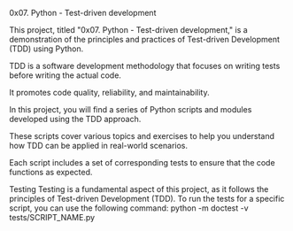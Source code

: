 0x07. Python - Test-driven development

This project, titled "0x07. Python - Test-driven development," is a demonstration of the principles and practices of Test-driven Development (TDD) using Python. 

TDD is a software development methodology that focuses on writing tests before writing the actual code. 

It promotes code quality, reliability, and maintainability.

In this project, you will find a series of Python scripts and modules developed using the TDD approach.

These scripts cover various topics and exercises to help you understand how TDD can be applied in real-world scenarios.

Each script includes a set of corresponding tests to ensure that the code functions as expected.

Testing
Testing is a fundamental aspect of this project, as it follows the principles of Test-driven Development (TDD). To run the tests for a specific script, you can use the following command:
python -m doctest -v tests/SCRIPT_NAME.py


